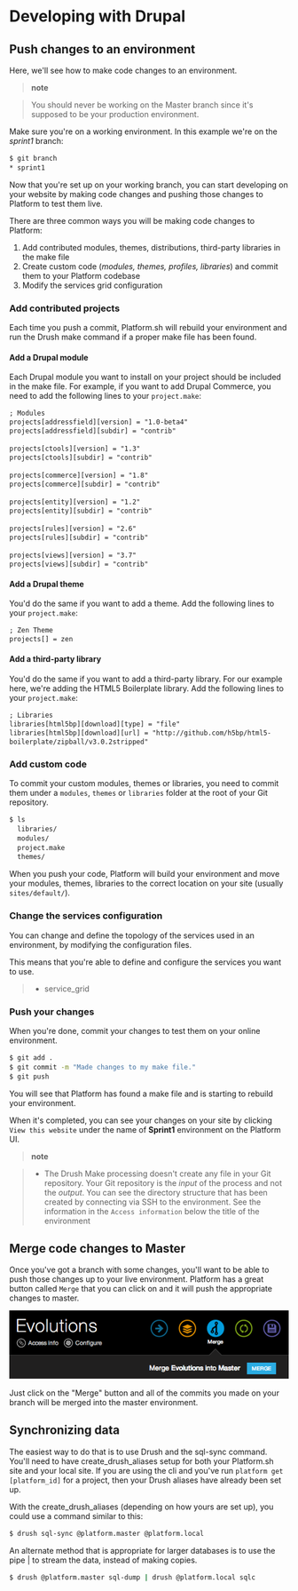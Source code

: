 Developing with Drupal
======================

Push changes to an environment
------------------------------

Here, we'll see how to make code changes to an environment.

> **note**

> You should never be working on the Master branch since it's supposed
> to be your production environment.

Make sure you're on a working environment. In this example we're on the
*sprint1* branch:

```bash
$ git branch
* sprint1
```

Now that you're set up on your working branch, you can start developing
on your website by making code changes and pushing those changes to
Platform to test them live.

There are three common ways you will be making code changes to Platform:

1.  Add contributed modules, themes, distributions, third-party
    libraries in the make file
2.  Create custom code (*modules, themes, profiles, libraries*) and
    commit them to your Platform codebase
3.  Modify the services grid configuration

### Add contributed projects

Each time you push a commit, Platform.sh will rebuild your environment
and run the Drush make command if a proper make file has been found.

#### Add a Drupal module

Each Drupal module you want to install on your project should be
included in the make file. For example, if you want to add Drupal
Commerce, you need to add the following lines to your `project.make`:

``` {.sourceCode .ini}
; Modules
projects[addressfield][version] = "1.0-beta4"
projects[addressfield][subdir] = "contrib"

projects[ctools][version] = "1.3"
projects[ctools][subdir] = "contrib"

projects[commerce][version] = "1.8"
projects[commerce][subdir] = "contrib"

projects[entity][version] = "1.2"
projects[entity][subdir] = "contrib"

projects[rules][version] = "2.6"
projects[rules][subdir] = "contrib"

projects[views][version] = "3.7"
projects[views][subdir] = "contrib"
```

#### Add a Drupal theme

You'd do the same if you want to add a theme. Add the following lines to
your `project.make`:

``` {.sourceCode .ini}
; Zen Theme
projects[] = zen
```

#### Add a third-party library

You'd do the same if you want to add a third-party library. For our
example here, we're adding the HTML5 Boilerplate library. Add the
following lines to your `project.make`:

``` {.sourceCode .ini}
; Libraries
libraries[html5bp][download][type] = "file"
libraries[html5bp][download][url] = "http://github.com/h5bp/html5-boilerplate/zipball/v3.0.2stripped"
```

### Add custom code

To commit your custom modules, themes or libraries, you need to commit
them under a `modules`, `themes` or `libraries` folder at the root of
your Git repository.

```bash
$ ls
  libraries/
  modules/
  project.make
  themes/
```

When you push your code, Platform will build your environment and move
your modules, themes, libraries to the correct location on your site
(usually `sites/default/`).

### Change the services configuration

You can change and define the topology of the services used in an
environment, by modifying the configuration files.

This means that you're able to define and configure the services you
want to use.

> -   service\_grid

### Push your changes

When you're done, commit your changes to test them on your online
environment.

```bash
$ git add .
$ git commit -m "Made changes to my make file."
$ git push
```

You will see that Platform has found a make file and is starting to
rebuild your environment.

When it's completed, you can see your changes on your site by clicking
`View this website` under the name of **Sprint1** environment on the
Platform UI.

> **note**

> -   The Drush Make processing doesn't create any file in your Git
>     repository. Your Git repository is the *input* of the process and
>     not the *output*. You can see the directory structure that has
>     been created by connecting via SSH to the environment. See the
>     information in the `Access information` below the title of the
>     environment

Merge code changes to Master
----------------------------

Once you've got a branch with some changes, you'll want to be able to
push those changes up to your live environment. Platform has a great
button called `Merge` that you can click on and it will push the
appropriate changes to master.

![Merge your changes.](images/merge.png)

Just click on the "Merge" button and all of the commits you made on your
branch will be merged into the master environment.

Synchronizing data
------------------

The easiest way to do that is to use Drush and the sql-sync command.
You'll need to have create\_drush\_aliases setup for both your
Platform.sh site and your local site. If you are using the cli and
you've run `platform get [platform_id]` for a project, then your Drush
aliases have already been set up.

With the create\_drush\_aliases (depending on how yours are set up), you
could use a command similar to this:

```bash
$ drush sql-sync @platform.master @platform.local
```

An alternate method that is appropriate for larger databases is to use
the pipe | to stream the data, instead of making copies.

```bash
$ drush @platform.master sql-dump | drush @platform.local sqlc
```
